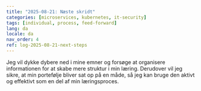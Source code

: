 ```yaml
---
title: "2025-08-21: Næste skridt"
categories: [microservices, kubernetes, it-security]
tags: [individual, process, feed-forward]
lang: da
locale: da
nav_order: 4
ref: log-2025-08-21-next-steps
---
```

Jeg vil dykke dybere ned i mine emner og forsøge at organisere informationen for at skabe mere struktur i min læring. Derudover vil jeg sikre, at min portefølje bliver sat op på en måde, så jeg kan bruge den aktivt og effektivt som en del af min læringsproces.